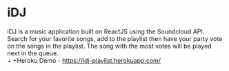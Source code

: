 # iDJ

iDJ is a music application built on ReactJS using the Soundcloud API. Search for your favorite songs, add to the playlist then have your party vote on the songs in the playlist. The song with the most votes will be played next in the queue.	 
+
+Heroku Demo - https://idj-playlist.herokuapp.com/
